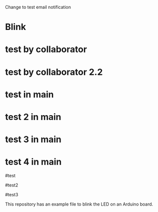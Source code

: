 Change to test email notification
# Blink

# test by collaborator

# test by collaborator 2.2

# test in main

# test 2 in main

# test 3 in main

# test 4 in main

#test

#test2

#test3

This repository has an example file to blink the LED on an Arduino board.
